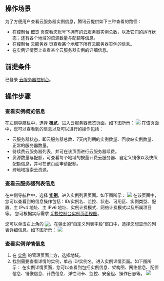 ## 操作场景
为了方便用户查看云服务器实例信息，腾讯云提供如下三种查看的路径：
- 在控制台 [概览](https://console.cloud.tencent.com/cvm/overview) 页查看您账号下拥有的云服务器实例总数，以及它们的运行状态；还有各个地域的资源数量与配额等信息。
- 在控制台 [云服务器](https://console.cloud.tencent.com/cvm/index) 页查看某个地域下所有云服务器实例的信息。
- 在实例详情页上查看某个云服务器实例的详细信息。

## 前提条件

已登录 [云服务器控制台](https://console.cloud.tencent.com/cvm/index)。

## 操作步骤
### 查看实例概览信息

在左侧导航栏中，选择 **[概览](https://console.cloud.tencent.com/cvm/overview)**，进入云服务器概览页面。如下图所示：
![](https://qcloudimg.tencent-cloud.cn/raw/35abe0f7d7a4b7b874e9a3afb11714a5.png)
在该页面中，您可以查看到的信息以及可以进行的操作包括：
- 云服务器状态，即云服务器总数，7天内到期的实例数量、回收站实例数量、正常的服务器数量。
- 待续费云服务器列表，并可在该页面进行云服务器续费。
- 资源数量与配额，可查看每个地域的按量计费云服务器、自定义镜像以及快照配额信息，并可在该页面申请配额。
- 跨地域搜索云资源。

### 查看云服务器列表信息

在左侧导航栏中，选择 **[实例](https://console.cloud.tencent.com/cvm/index)**，进入实例列表页面。如下图所示：
![](https://main.qcloudimg.com/raw/cab6c2a687a38903efffcfb5db5173d9.png)
在该页面中，您可以查看到的信息操作包括：ID/实例名、监控、状态、可用区、实例类型、配置、主 IPv4 地址、主 IPv6 地址、实例计费模式、网络计费模式以及所属项目等。
<dx-alert infotype="explain" title="">
您可根据实际需求 [切换控制台实例页面视图](https://cloud.tencent.com/document/product/213/63696)。
</dx-alert>

您可以单击右上角的 <img style="margin:-3px 0px" src="https://main.qcloudimg.com/raw/93d28b8ce995f53c460707e44038e0ad.png"></img>，在弹出的“自定义列表字段”窗口中，选择您想显示的列表详细信息。如下图所示：
![](https://qcloudimg.tencent-cloud.cn/raw/9d8ab8fac17c3aa1cc659bd48ed51640.png)

### 查看实例详情信息

1. 在 [实例](https://console.cloud.tencent.com/cvm/index) 的管理页面上方，选择地域。
2. 找到需要查看详情的实例，单击 ID/实例名，进入实例详情页面。如下图所示：
在实例详情页面，您可以查看到包括实例信息、架构图、网络信息、配置信息、镜像信息、计费信息、弹性网卡、监控、安全组、操作日志等。
![](https://qcloudimg.tencent-cloud.cn/raw/21e0be2b1b726687d7eb4901d992af41.png)

